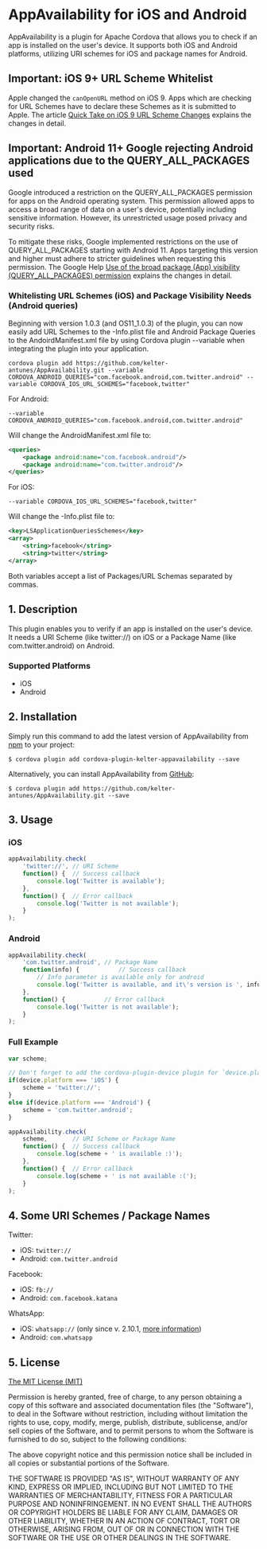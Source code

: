 # AppAvailability for iOS and Android

AppAvailability is a plugin for Apache Cordova that allows you to check if an app is installed on the user's device. It supports both iOS and Android platforms, utilizing URI schemes for iOS and package names for Android.

## Important: iOS 9+ URL Scheme Whitelist
Apple changed the `canOpenURL` method on iOS 9. Apps which are checking for URL Schemes have to declare these Schemes as it is submitted to Apple. The article [Quick Take on iOS 9 URL Scheme Changes](http://awkwardhare.com/post/121196006730/quick-take-on-ios-9-url-scheme-changes) explains the changes in detail.

## Important: Android 11+ Google rejecting Android applications due to the QUERY_ALL_PACKAGES used
Google introduced a restriction on the QUERY_ALL_PACKAGES permission for apps on the Android operating system. This permission allowed apps to access a broad range of data on a user's device, potentially including sensitive information. However, its unrestricted usage posed privacy and security risks.

To mitigate these risks, Google implemented restrictions on the use of QUERY_ALL_PACKAGES starting with Android 11. Apps targeting this version and higher must adhere to stricter guidelines when requesting this permission. The Google Help [Use of the broad package (App) visibility (QUERY_ALL_PACKAGES) permission](https://support.google.com/googleplay/android-developer/answer/10158779?hl=en) explains the changes in detail.


### Whitelisting URL Schemes (iOS) and Package Visibility Needs (Android queries)
Beginning with version 1.0.3 (and OS11_1.0.3) of the plugin, you can now easily add URL Schemes to the -Info.plist file and Android Package Queries to the AndoirdManifest.xml file by using Cordova plugin --variable when integrating the plugin into your application.

```
cordova plugin add https://github.com/kelter-antunes/AppAvailability.git --variable CORDOVA_ANDROID_QUERIES="com.facebook.android,com.twitter.android" --variable CORDOVA_IOS_URL_SCHEMES="facebook,twitter"
```
For Android:
```
--variable CORDOVA_ANDROID_QUERIES="com.facebook.android,com.twitter.android"
```
Will change the AndroidManifest.xml file to:
```XML
<queries>
	<package android:name="com.facebook.android"/>
	<package android:name="com.twitter.android"/>
</queries>
```

For iOS:
```
--variable CORDOVA_IOS_URL_SCHEMES="facebook,twitter"
```

Will change the -Info.plist file to:
```XML
<key>LSApplicationQueriesSchemes</key>
<array>
	<string>facebook</string>
	<string>twitter</string>
</array>
```

Both variables accept a list of Packages/URL Schemas separated by commas.

## 1. Description

This plugin enables you to verify if an app is installed on the user's device. It needs a URI Scheme (like twitter://) on iOS or a Package Name (like com.twitter.android) on Android.

### Supported Platforms

* iOS
* Android

## 2. Installation

Simply run this command to add the latest version of AppAvailability from [npm](https://www.npmjs.com/package/cordova-plugin-kelter-appavailability) to your project:
```
$ cordova plugin add cordova-plugin-kelter-appavailability --save
```

Alternatively, you can install AppAvailability from [GitHub](https://github.com/kelter-antunes/AppAvailability):
```
$ cordova plugin add https://github.com/kelter-antunes/AppAvailability.git --save
```


## 3. Usage

### iOS

```javascript
appAvailability.check(
    'twitter://', // URI Scheme
    function() {  // Success callback
        console.log('Twitter is available');
    },
    function() {  // Error callback
        console.log('Twitter is not available');
    }
);
```

### Android

```javascript
appAvailability.check(
    'com.twitter.android', // Package Name
    function(info) {           // Success callback        
        // Info parameter is available only for android
        console.log('Twitter is available, and it\'s version is ', info.version);
    },
    function() {           // Error callback
        console.log('Twitter is not available');
    }
);
```

### Full Example

```javascript
var scheme;

// Don't forget to add the cordova-plugin-device plugin for `device.platform`
if(device.platform === 'iOS') {
    scheme = 'twitter://';
}
else if(device.platform === 'Android') {
    scheme = 'com.twitter.android';
}

appAvailability.check(
    scheme,       // URI Scheme or Package Name
    function() {  // Success callback
        console.log(scheme + ' is available :)');
    },
    function() {  // Error callback
        console.log(scheme + ' is not available :(');
    }
);
```

## 4. Some URI Schemes / Package Names

Twitter:
* iOS: `twitter://`
* Android: `com.twitter.android`

Facebook:
* iOS: `fb://`
* Android: `com.facebook.katana`

WhatsApp:
* iOS: `whatsapp://` (only since v. 2.10.1, [more information](http://www.whatsapp.com/faq/en/iphone/23559013))
* Android: `com.whatsapp`

## 5. License

[The MIT License (MIT)](http://www.opensource.org/licenses/mit-license.html)

Permission is hereby granted, free of charge, to any person obtaining a copy
of this software and associated documentation files (the "Software"), to deal
in the Software without restriction, including without limitation the rights
to use, copy, modify, merge, publish, distribute, sublicense, and/or sell
copies of the Software, and to permit persons to whom the Software is
furnished to do so, subject to the following conditions:

The above copyright notice and this permission notice shall be included in
all copies or substantial portions of the Software.

THE SOFTWARE IS PROVIDED "AS IS", WITHOUT WARRANTY OF ANY KIND, EXPRESS OR
IMPLIED, INCLUDING BUT NOT LIMITED TO THE WARRANTIES OF MERCHANTABILITY,
FITNESS FOR A PARTICULAR PURPOSE AND NONINFRINGEMENT. IN NO EVENT SHALL THE
AUTHORS OR COPYRIGHT HOLDERS BE LIABLE FOR ANY CLAIM, DAMAGES OR OTHER
LIABILITY, WHETHER IN AN ACTION OF CONTRACT, TORT OR OTHERWISE, ARISING FROM,
OUT OF OR IN CONNECTION WITH THE SOFTWARE OR THE USE OR OTHER DEALINGS IN
THE SOFTWARE.

